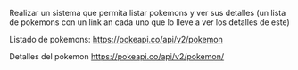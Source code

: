 
Realizar un sistema que permita listar pokemons y ver sus detalles (un lista de pokemons con un link an cada uno que lo lleve a ver los detalles de este)

Listado de pokemons: https://pokeapi.co/api/v2/pokemon

Detalles del pokemon https://pokeapi.co/api/v2/pokemon/<ID DEL POKEMON>
